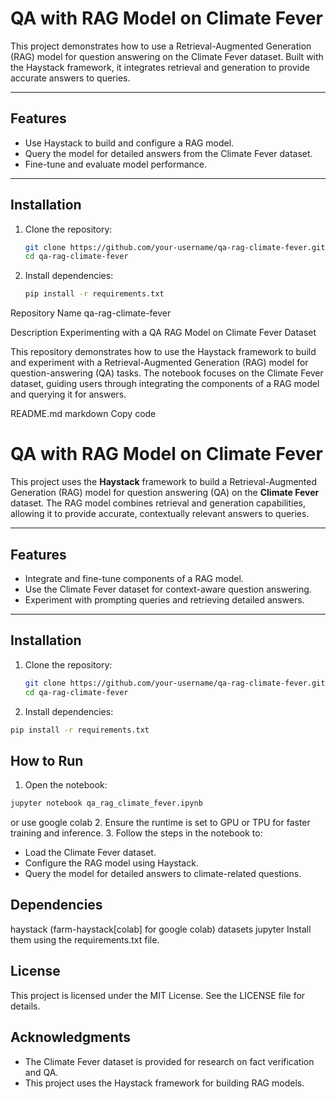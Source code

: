 # QA with RAG Model on Climate Fever  

This project demonstrates how to use a Retrieval-Augmented Generation (RAG) model for question answering on the Climate Fever dataset. Built with the Haystack framework, it integrates retrieval and generation to provide accurate answers to queries.  

---

## Features  

- Use Haystack to build and configure a RAG model.  
- Query the model for detailed answers from the Climate Fever dataset.  
- Fine-tune and evaluate model performance.  

---

## Installation  

1. Clone the repository:  
   ```bash  
   git clone https://github.com/your-username/qa-rag-climate-fever.git  
   cd qa-rag-climate-fever  
   ```
2. Install dependencies:
   ```bash
   pip install -r requirements.txt  
   ```

Repository Name
qa-rag-climate-fever

Description
Experimenting with a QA RAG Model on Climate Fever Dataset

This repository demonstrates how to use the Haystack framework to build and experiment with a Retrieval-Augmented Generation (RAG) model for question-answering (QA) tasks. The notebook focuses on the Climate Fever dataset, guiding users through integrating the components of a RAG model and querying it for answers.

README.md
markdown
Copy code
# QA with RAG Model on Climate Fever  

This project uses the **Haystack** framework to build a Retrieval-Augmented Generation (RAG) model for question answering (QA) on the **Climate Fever** dataset. The RAG model combines retrieval and generation capabilities, allowing it to provide accurate, contextually relevant answers to queries.  

---

## Features  

- Integrate and fine-tune components of a RAG model.  
- Use the Climate Fever dataset for context-aware question answering.  
- Experiment with prompting queries and retrieving detailed answers.  

---

## Installation  

1. Clone the repository:  
   ```bash  
   git clone https://github.com/your-username/qa-rag-climate-fever.git  
   cd qa-rag-climate-fever  

2. Install dependencies:
```bash
pip install -r requirements.txt
```

## How to Run
1. Open the notebook:
``` bash
jupyter notebook qa_rag_climate_fever.ipynb
```
or use google colab 
2. Ensure the runtime is set to GPU or TPU for faster training and inference.
3. Follow the steps in the notebook to:
  - Load the Climate Fever dataset.
  - Configure the RAG model using Haystack.
  - Query the model for detailed answers to climate-related questions.
## Dependencies
haystack (farm-haystack[colab] for google colab)
datasets
jupyter
Install them using the requirements.txt file.

## License
This project is licensed under the MIT License. See the LICENSE file for details.

## Acknowledgments
- The Climate Fever dataset is provided for research on fact verification and QA.
- This project uses the Haystack framework for building RAG models.

